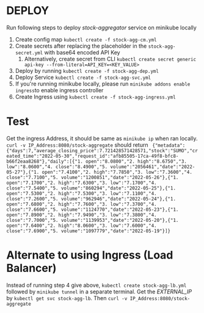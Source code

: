 # DEPLOY
Run following steps to deploy _stock-aggregator_ service on minikube locally 
1. Create config map `kubectl create -f stock-agg-cm.yml`
2. Create secrets after replacing the placeholder in the `stock-agg-secret.yml` with base64 encoded API Key 
   1. Alternatively, create secret from CLI `kubectl create secret generic api-key --from-literal=API_KEY=<KEY_VALUE>`
3. Deploy by running `kubectl create -f stock-agg-dep.yml`
4. Deploy Service `kubectl create -f stock-agg-svc.yml`
5. If you're running minikube locally, please run `minikube addons enable ingress`to enable ingress controller
6. Create Ingress using `kubectl create -f stock-agg-ingress.yml`

# Test
Get the ingress Address, it should be same as `minikube ip` when ran locally.
`curl -v IP_Address:8080/stock-aggregate` should return 
``` {"metadata":{"days":7,"average_closing_price":7.721428571428571,"stock":"SUMO","created_time":"2022-05-30","request_id":"afb85505-17ca-49f8-bfc8-b66f2eaa8268"},"daily":[{"1. open":"8.0800","2. high":"8.6750","3. low":"8.0600","4. close":"8.4900","5. volume":"2056461","date":"2022-05-27"},{"1. open":"7.4100","2. high":"7.7850","3. low":"7.3600","4. close":"7.7100","5. volume":"1200851","date":"2022-05-26"},{"1. open":"7.1700","2. high":"7.6300","3. low":"7.1700","4. close":"7.5400","5. volume":"860294","date":"2022-05-25"},{"1. open":"7.5300","2. high":"7.5300","3. low":"7.1100","4. close":"7.2600","5. volume":"962946","date":"2022-05-24"},{"1. open":"7.6800","2. high":"7.7600","3. low":"7.3700","4. close":"7.6600","5. volume":"1124770","date":"2022-05-23"},{"1. open":"7.8900","2. high":"7.9490","3. low":"7.3800","4. close":"7.7000","5. volume":"1139953","date":"2022-05-20"},{"1. open":"7.6400","2. high":"8.0600","3. low":"7.6000","4. close":"7.6900","5. volume":"1097779","date":"2022-05-19"}]}```

# Alternate to using Ingress (Load Balancer)
Instead of running step 4 give above, `kubectl create stock-agg-lb.yml` followed by `minikube tunnel` in a separate terminal.
Get the _EXTERNAL_IP_ by `kubectl get svc stock-agg-lb`. Then `curl -v IP_Address:8080/stock-aggregate`
